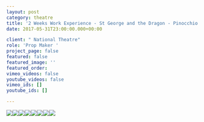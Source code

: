```yaml
---
layout: post
category: theatre
title: '2 Weeks Work Experience - St George and the Dragon - Pinocchio '
date: 2017-05-31T23:00:00.000+00:00

client: " National Theatre"
role: 'Prop Maker '
project_page: false
featured: false
featured_image: ''
featured_order: 
vimeo_videos: false
youtube_videos: false
vimeo_ids: []
youtube_ids: []

---
```

![](/uploads/IMG_4148.JPG)![](/uploads/IMG_4107.JPG)![](/uploads/IMG_3958.JPG)![](/uploads/IMG_3962.JPG)![](/uploads/IMG_2291.jpg)![](/uploads/IMG_2447.jpg)![](/uploads/IMG_2364.jpg)![](/uploads/IMG_2457.jpg)